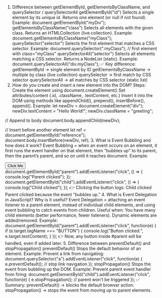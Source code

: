 1. Difference between getElementById, getElementsByClassName, and querySelector / querySelectorAll
getElementById("id")
Selects a single element by its unique id.
Returns one element (or null if not found).
Example:
document.getElementById("myDiv");
getElementsByClassName("class")
Selects all elements with the given class.
Returns an HTMLCollection (live collection).
Example:
document.getElementsByClassName("myClass");
querySelector("selector")
Selects the first element that matches a CSS selector.
Example:
document.querySelector(".myClass"); // first element with class="myClass"
querySelectorAll("selector")
Selects all elements matching a CSS selector.
Returns a NodeList (static).
Example:
document.querySelectorAll("div.myClass"); 
✅ Key difference:
getElementById → single element by ID
getElementsByClassName → multiple by class (live collection)
querySelector → first match by CSS selector
querySelectorAll → all matches by CSS selector (static list)
2. How do you create and insert a new element into the DOM?
Steps:
Create the element using document.createElement()
Set attributes/content (.id, .className, .textContent, etc.)
Insert it into the DOM using methods like appendChild(), prepend(), insertBefore(), append().
Example:
let newDiv = document.createElement("div"); 
newDiv.textContent = "Hello World!";
newDiv.className = "greeting";

// Append to body
document.body.appendChild(newDiv);

// Insert before another element
let ref = document.getElementById("reference");
document.body.insertBefore(newDiv, ref);
3. What is Event Bubbling and how does it work?
Event Bubbling = when an event occurs on an element, it first runs the event handler on that element, then "bubbles up" to its parent, then the parent’s parent, and so on until it reaches document.
Example:
<div id="parent">
  <button id="child">Click Me</button>
</div>
document.getElementById("parent").addEventListener("click", () => {
  console.log("Parent clicked");
});
document.getElementById("child").addEventListener("click", () => {
  console.log("Child clicked");
});
👉 Clicking the button logs:
Child clicked
Parent clicked
because the event "bubbles up."
4. What is Event Delegation in JavaScript? Why is it useful?
Event Delegation = attaching an event listener to a parent element, instead of individual child elements, and using event bubbling to catch events from children.
Useful when:
You have many child elements (better performance, fewer listeners).
Dynamic elements are added/removed.
Example:
document.getElementById("parent").addEventListener("click", function(e) {
  if (e.target.tagName === "BUTTON") {
    console.log("Button clicked:", e.target.textContent);
  }
});
👉 Now, any button inside #parent will be handled, even if added later.
5. Difference between preventDefault() and stopPropagation()
preventDefault()
Stops the default behavior of an element.
Example: Prevent a link from navigating:
document.querySelector("a").addEventListener("click", function(e) {
  e.preventDefault(); // stop link navigation
});
stopPropagation()
Stops the event from bubbling up the DOM.
Example: Prevent parent event handler from firing:
document.getElementById("child").addEventListener("click", function(e) {
  e.stopPropagation(); // parent won't be triggered
});
✅ Summary:
preventDefault() → blocks the default browser action.
stopPropagation() → stops the event from moving up to parent elements.